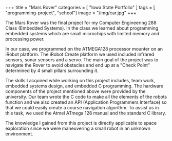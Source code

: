 +++
title = "Mars Rover"
categories = [ "Iowa State Portfolio" ]
tags = [ "programming-project", "school"]
image = "/img/car.jpg"
+++

The Mars Rover was the final project for my Computer Engineering 288 Class (Embedded Systems). In the class we learned about programming embedded systems which are small microchips with limited memory and processing power. 

In our case, we programmed on the ATMEGA128 processor mounter on an iRobot platform. The iRobot Create platform we used  included infrared sensors, sonar sensors and a servo. The main goal of the project was to navigate the Rover to avoid obstacles and end up at a "Check Point" determined by 4 small pillars surrounding it. 

The skills I acquired while working on this project includes, team work, embedded systems design, and embedded C programming. The hardware components of the project mentioned above were provided by the university. Our team wrote the C code to make all the elements of the robots function and we also created an API (Application Programmers Interface) so that we could easily create a course navigation algorithm. To assist us in this task, we used the Atmel ATmega 128 manual and the standard C library. 

The knowledge I gained from this project is directly applicable to space exploration since we were maneuvering a small robot in an unknown environment. 
